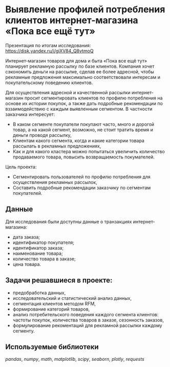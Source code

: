 # Выявление профилей потребления клиентов интернет-магазина «Пока все ещё тут»

Презентация по итогам исследования: https://disk.yandex.ru/i/giXV84_Q8vtmoQ

Интернет-магазин товаров для дома и быта «Пока все ещё тут» планирует рекламную рассылку по базе клиентов. Компания хочет сэкономить деньги на рассылке, сделав ее более адресной, чтобы рекламные предложения максимально соответствовали интересам и покупательскому поведению клиентов.

Для осуществления адресной и качественной рассылки интернет-магазин просит сегментировать клиентов по профилю потребления на основе их истории покупок, а также дать подробные рекомендации по вззаимодействию с каждым выявленным сегментом. В частности заказчика интересует:

- В каком сегменте покупатели покупают часто, много и дорогой товар, а на какой сегмент, возможно, не стоит тратить время и деньги проводя рассылку,
- Клиентам какого сегмента, когда и какие категории товара рассылать в рекламных предложениях,
- Как и для какого кластера можно попытаться увеличить количество продаваемого товара, повысить возвращаемость покумателей.

Цель проекта: 
- Сегментировать пользователей по профилю потребления для осуществления рекламных рассылок,
- Составить подробные рекомендации заказчику по сегментам покупателей.

## Данные

Для исследования были доступны данные о транзакциях интернет-магазина:
- дата заказа;
- идентификатор покупателя;
- идентификатор заказа;
- наименование товара;
- количество товара в заказе;
- цена товара.

## Задачи решавшиеся в проекте:

- предобработка данных,
- исследовательский и статистический анализ данных,
- сегментация клиентов методом RFM,
- формирование категорий товаров,
- анализ потребительского поведения каждого сегмента клиентов: частоты покупок, количества товаров в заказе, сезонность заказов,
- формулирование рекоментаций для рекламной рассылки каждому сегменту. 

## Используемые библиотеки
*pandas*, *numpy*, *math*, *matplotlib*, *scipy*, *seaborn*, *plotly*, *requests*  


